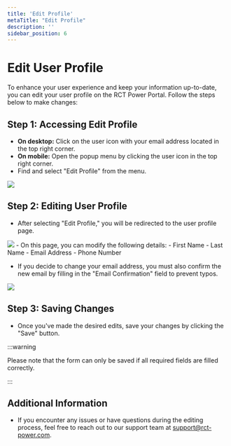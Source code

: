 ```yaml
---
title: 'Edit Profile'
metaTitle: "Edit Profile"
description: ''
sidebar_position: 6
---
```


# Edit User Profile

To enhance your user experience and keep your information up-to-date, you can edit your user profile on the RCT Power Portal. Follow the steps below to make changes:

## Step 1: Accessing Edit Profile

- **On desktop:** Click on the user icon with your email address located in the top right corner.
- **On mobile:** Open the popup menu by clicking the user icon in the top right corner.
- Find and select "Edit Profile" from the menu.

<img src="/img/screenshots/edit-profile-1.png" class="img-50"/>

## Step 2: Editing User Profile

- After selecting "Edit Profile," you will be redirected to the user profile page.
<img src="/img/screenshots/edit-profile-2.png" class="img-50"/>
- On this page, you can modify the following details:
    - First Name
    - Last Name
    - Email Address
    - Phone Number

- If you decide to change your email address, you must also confirm the new email by filling in the "Email Confirmation" field to prevent typos.
<img src="/img/screenshots/edit-profile-3.png" class="img-50"/>


## Step 3: Saving Changes

- Once you've made the desired edits, save your changes by clicking the "Save" button.

:::warning

Please note that the form can only be saved if all required fields are filled correctly.

:::

## Additional Information

- If you encounter any issues or have questions during the editing process, feel free to reach out to our support team at [support@rct-power.com](mailto:support@rct-power.com).
